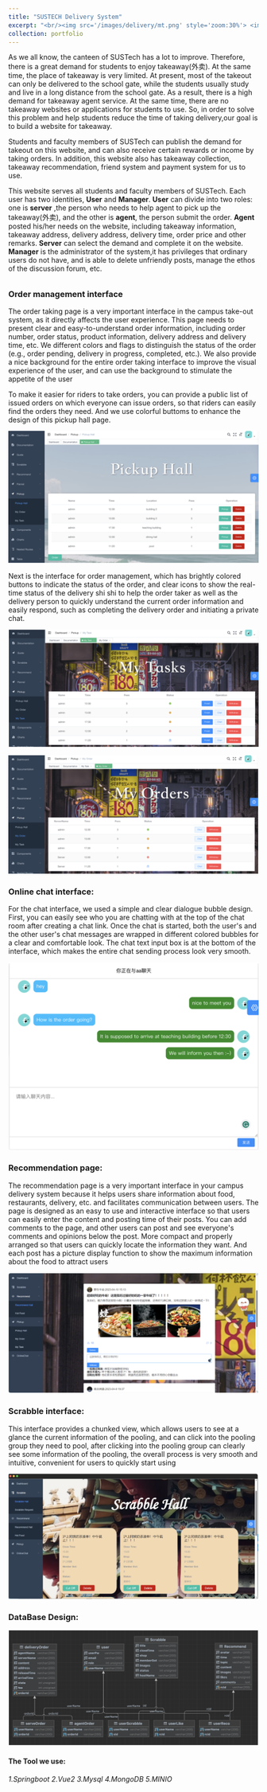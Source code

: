 ```yaml
---
title: "SUSTECH Delivery System"
excerpt: "<br/><img src='/images/delivery/mt.png' style='zoom:30%'> <img src='/images/delivery/kj.png' style='zoom:25%'>"
collection: portfolio
---
```




As we all know, the canteen of SUSTech has a lot to improve. Therefore, there is a great demand for students to enjoy takeaway(外卖). At the same time, the place of takeaway is very limited. At present, most of the takeout can only be delivered to the school gate, while the students usually study and live in a long distance from the school gate. As a result, there is a high demand for takeaway agent service. At the same time, there are no takeaway websites or applications for students to use. So, in order to solve this problem and help students reduce the time of taking delivery,our goal is to build a website for takeaway.

 Students and faculty members of SUSTech can publish the demand for takeout on this website, and can also receive certain rewards or income by taking orders. In addition, this website also has takeaway collection, takeaway recommendation, friend system and payment system for us to use.



This website serves all students and faculty members of SUSTech. Each user has two identities, **User** and **Manager**. **User** can divide into two roles: one is **server** ,the person who needs to help agent to pick up the takeaway(外卖), and the other is **agent**, the person submit the order. **Agent** posted his/her needs on the website, including takeaway information, takeaway address, delivery address, delivery time, order price and other remarks. **Server** can select the demand and complete it on the website. **Manager** is the administrator of the system,it has privileges that ordinary users do not have, and is able to delete unfriendly posts, manage the ethos of the discussion forum, etc.

###### 

### Order management interface

The order taking page is a very important interface in the campus take-out system, as it directly affects the user experience. This page needs to present clear and easy-to-understand order information, including order number, order status, product information, delivery address and delivery time, etc. We different colors and flags to distinguish the status of the order (e.g., order pending, delivery in progress, completed, etc.). We also provide a nice background for the entire order taking interface to improve the visual experience of the user, and can use the background to stimulate the appetite of the user

To make it easier for riders to take orders, you can provide a public list of issued orders on which everyone can issue orders, so that riders can easily find the orders they need. And we use colorful buttoms to enhance the design of this pickup hall page.

![pc](/images/delivery/pc.png)

Next is the interface for order management, which has brightly colored buttons to indicate the status of the order, and clear icons to show the real-time status of the delivery shi shi to help the order taker as well as the delivery person to quickly understand the current order information and easily respond, such as completing the delivery order and initiating a private chat.

![mt](/images/delivery/mt.png)

![mo](/images/delivery/mo.png)



### Online chat interface:

For the chat interface, we used a simple and clear dialogue bubble design. First, you can easily see who you are chatting with at the top of the chat room after creating a chat link. Once the chat is started, both the user's and the other user's chat messages are wrapped in different colored bubbles for a clear and comfortable look. The chat text input box is at the bottom of the interface, which makes the entire chat sending process look very smooth.

![lt](/images/delivery/lt.png)



### Recommendation page:

The recommendation page is a very important interface in your campus delivery system because it helps users share information about food, restaurants, delivery, etc. and facilitates communication between users. The page is designed as an easy to use and interactive interface so that users can easily enter the content and posting time of their posts. You can add comments to the page, and other users can post and see everyone's comments and opinions below the post. More compact and properly arranged so that users can quickly locate the information they want. And each post has a picture display function to show the maximum information about the food to attract users

![kj](/images/delivery/kj.png)



### Scrabble interface:

This interface provides a chunked view, which allows users to see at a glance the current information of the pooling, and can click into the pooling group they need to pool, after clicking into the pooling group can clearly see some information of the pooling, the overall process is very smooth and intuitive, convenient for users to quickly start using

![sh](/images/delivery/sh.png)



### DataBase Design:

![db](/images/delivery/db.png)



#### The Tool we use:

###### 1.Springboot  2.Vue2  3.Mysql 4.MongoDB 5.MINIO
